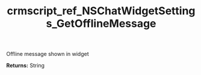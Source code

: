 ﻿---
title: crmscript_ref_NSChatWidgetSettings_GetOfflineMessage
description: String NSChatWidgetSettings.GetOfflineMessage()
intellisense: NSChatWidgetSettings.GetOfflineMessage
keywords: NSChatWidgetSettings, GetOfflineMessage
so.topic: reference
---

Offline message shown in widget

**Returns:** String


